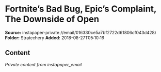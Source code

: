# Fortnite’s Bad Bug, Epic’s Complaint, The Downside of Open

**Source:** instapaper-private://email/016330ce5a7bf2722d61806cf043d428/
**Folder:** Stratechery
**Added:** 2018-08-27T05:10:16




## Content
*Private content from instapaper_email*
